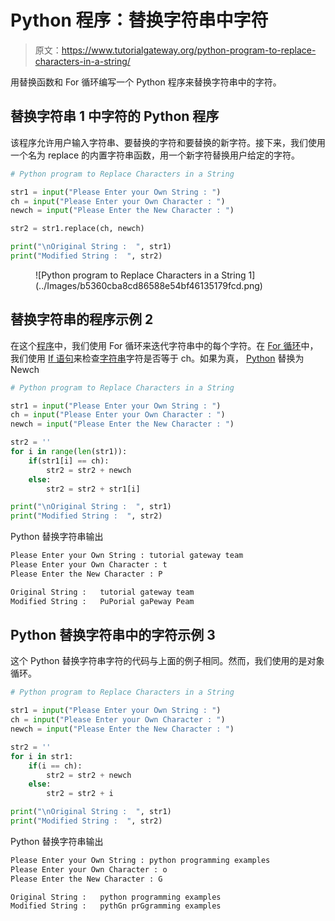 # Python 程序：替换字符串中字符

> 原文：<https://www.tutorialgateway.org/python-program-to-replace-characters-in-a-string/>

用替换函数和 For 循环编写一个 Python 程序来替换字符串中的字符。

## 替换字符串 1 中字符的 Python 程序

该程序允许用户输入字符串、要替换的字符和要替换的新字符。接下来，我们使用一个名为 replace 的内置字符串函数，用一个新字符替换用户给定的字符。

```py
# Python program to Replace Characters in a String

str1 = input("Please Enter your Own String : ")
ch = input("Please Enter your Own Character : ")
newch = input("Please Enter the New Character : ")

str2 = str1.replace(ch, newch)

print("\nOriginal String :  ", str1)
print("Modified String :  ", str2)
```

<figure class="wp-block-image">![Python program to Replace Characters in a String 1](../Images/b5360cba8cd86588e54bf46135179fcd.png)</figure>

## 替换字符串的程序示例 2

在这个[程序](https://www.tutorialgateway.org/python-programming-examples/)中，我们使用 For 循环来迭代字符串中的每个字符。在 [For 循环](https://www.tutorialgateway.org/python-for-loop/)中，我们使用 [If 语句](https://www.tutorialgateway.org/python-if-statement/)来检查[字符串](https://www.tutorialgateway.org/python-string/)字符是否等于 ch。如果为真， [Python](https://www.tutorialgateway.org/python-tutorial/) 替换为 Newch

```py
# Python program to Replace Characters in a String

str1 = input("Please Enter your Own String : ")
ch = input("Please Enter your Own Character : ")
newch = input("Please Enter the New Character : ")

str2 = ''
for i in range(len(str1)):
    if(str1[i] == ch):
        str2 = str2 + newch
    else:
        str2 = str2 + str1[i]

print("\nOriginal String :  ", str1)
print("Modified String :  ", str2)
```

Python 替换字符串输出

```py
Please Enter your Own String : tutorial gateway team
Please Enter your Own Character : t
Please Enter the New Character : P

Original String :   tutorial gateway team
Modified String :   PuPorial gaPeway Peam
```

## Python 替换字符串中的字符示例 3

这个 Python 替换字符串字符的代码与上面的例子相同。然而，我们使用的是对象循环。

```py
# Python program to Replace Characters in a String

str1 = input("Please Enter your Own String : ")
ch = input("Please Enter your Own Character : ")
newch = input("Please Enter the New Character : ")

str2 = ''
for i in str1:
    if(i == ch):
        str2 = str2 + newch
    else:
        str2 = str2 + i

print("\nOriginal String :  ", str1)
print("Modified String :  ", str2)
```

Python 替换字符串输出

```py
Please Enter your Own String : python programming examples
Please Enter your Own Character : o
Please Enter the New Character : G

Original String :   python programming examples
Modified String :   pythGn prGgramming examples
```